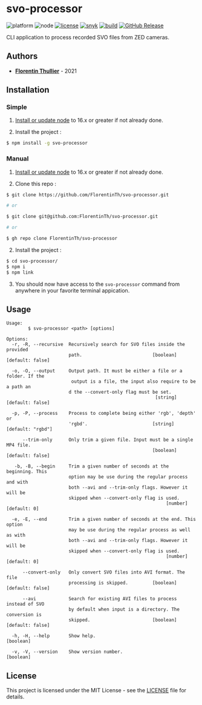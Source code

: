 # svo-processor

![platform](https://img.shields.io/badge/platform-win--32%20%7C%20win--64-lightgrey) ![node](https://img.shields.io/badge/node-%3E%3D16-blue) [![license](https://img.shields.io/github/license/florentinth/svo-processor?color=blue)](https://github.com/FlorentinTh/svo-processor/blob/master/LICENSE)
[![snyk](https://github.com/FlorentinTh/svo-processor/actions/workflows/dependencies.yml/badge.svg)](https://github.com/FlorentinTh/svo-processor/actions/workflows/dependencies.yml) [![build](https://github.com/FlorentinTh/svo-processor/actions/workflows/build.yml/badge.svg)](https://github.com/FlorentinTh/svo-processor/actions/workflows/build.yml) [![GitHub Release](https://img.shields.io/github/release/FlorentinTh/svo-processor)](https://github.com/FlorentinTh/svo-processor/releases)

CLI application to process recorded SVO files from ZED cameras.

## Authors

- [**Florentin Thullier**](https://github.com/FlorentinTh) - 2021



## Installation

### Simple

1. [Install or update node](https://nodejs.org/dist/latest-v16.x/) to 16.x or greater if not already done.

2. Install the project :

```sh
$ npm install -g svo-processor
```

### Manual

1. [Install or update node](https://nodejs.org/dist/latest-v16.x/) to 16.x or greater if not already done.

2. Clone this repo :
```sh
$ git clone https://github.com/FlorentinTh/svo-processor.git

# or

$ git clone git@github.com:FlorentinTh/svo-processor.git

# or

$ gh repo clone FlorentinTh/svo-processor

```

2. Install the project :

```sh
$ cd svo-processor/
$ npm i
$ npm link
```

3. You should now have access to the ```svo-processor``` command from anywhere in your favorite terminal appication.

## Usage
```
Usage:
        $ svo-processor <path> [options]

Options:
  -r, -R, --recursive  Recursively search for SVO files inside the provided
                       path.                          [boolean] [default: false]

  -o, -O, --output     Output path. It must be either a file or a folder. If the
                        output is a file, the input also require to be a path an
                       d the --convert-only flag must be set.
                                                       [string] [default: false]

  -p, -P, --process    Process to complete being either 'rgb', 'depth' or
                       'rgbd'.                        [string] [default: "rgbd"]

      --trim-only      Only trim a given file. Input must be a single MP4 file.
                                                      [boolean] [default: false]

   -b, -B, --begin     Trim a given number of seconds at the beginning. This
                       option may be use during the regular process and with
                       both --avi and --trim-only flags. However it will be
                       skipped when --convert-only flag is used.
                                                           [number] [default: 0]

  -e, -E, --end        Trim a given number of seconds at the end. This option
                       may be use during the regular process as well as with
                       both --avi and --trim-only flags. However it will be
                       skipped when --convert-only flag is used.
                                                           [number] [default: 0]

      --convert-only   Only convert SVO files into AVI format. The file
                       processing is skipped.         [boolean] [default: false]

      --avi            Search for existing AVI files to process instead of SVO
                       by default when input is a directory. The conversion is
                       skipped.                       [boolean] [default: false]

  -h, -H, --help       Show help.                                      [boolean]

  -v, -V, --version    Show version number.                            [boolean]
```

## License

This project is licensed under the MIT License - see the [LICENSE](LICENSE) file for details.
